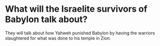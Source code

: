 # What will the Israelite survivors of Babylon talk about?

They will talk about how Yahweh punished Babylon by having the warriors slaughtered for what was done to his temple in Zion.
